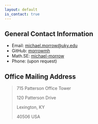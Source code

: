 ```yaml
---
layout: default
is_contact: true
---
```


## General Contact Information
* Email: [michael.morrow@uky.edu](mailto:michael.morrow@uky.edu)
* GitHub: [morrowmh](https://github.com/morrowmh)
* Math.SE: [michael-morrow](https://math.stackexchange.com/users/732532/)
* Phone: (upon request)

## Office Mailing Address
> 715 Patterson Office Tower
>
> 120 Patterson Drive
>
> Lexington, KY
>
> 40506 USA
